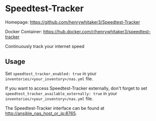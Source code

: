 # Speedtest-Tracker

Homepage: <https://github.com/henrywhitaker3/Speedtest-Tracker>

Docker Container: <https://hub.docker.com/r/henrywhitaker3/speedtest-tracker>

Continuously track your internet speed

## Usage

Set `speedtest_tracker_enabled: true` in your `inventories/<your_inventory>/nas.yml` file.

If you want to access Speedtest-Tracker externally, don't forget to set `speedtest_tracker_available_externally: true` in your `inventories/<your_inventory>/nas.yml` file.

The Speedtest-Tracker interface can be found at <http://ansible_nas_host_or_ip:8765>.
